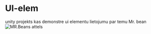 # UI-elem
unity projekts kas demonstre ui elementu lietojumu par temu Mr. bean
![MR.Beans attels](https://user-images.githubusercontent.com/128358109/228151247-e9e8629f-aec4-4f34-a854-7f94e61a0ad5.png)
